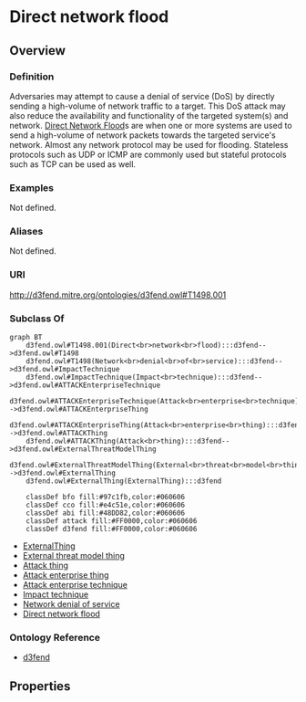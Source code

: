 # Direct network flood

## Overview

### Definition
Adversaries may attempt to cause a denial of service (DoS) by directly sending a high-volume of network traffic to a target. This DoS attack may also reduce the availability and functionality of the targeted system(s) and network. [Direct Network Flood](https://attack.mitre.org/techniques/T1498/001)s are when one or more systems are used to send a high-volume of network packets towards the targeted service's network. Almost any network protocol may be used for flooding. Stateless protocols such as UDP or ICMP are commonly used but stateful protocols such as TCP can be used as well.

### Examples
Not defined.

### Aliases
Not defined.

### URI
http://d3fend.mitre.org/ontologies/d3fend.owl#T1498.001

### Subclass Of
```mermaid
graph BT
    d3fend.owl#T1498.001(Direct<br>network<br>flood):::d3fend-->d3fend.owl#T1498
    d3fend.owl#T1498(Network<br>denial<br>of<br>service):::d3fend-->d3fend.owl#ImpactTechnique
    d3fend.owl#ImpactTechnique(Impact<br>technique):::d3fend-->d3fend.owl#ATTACKEnterpriseTechnique
    d3fend.owl#ATTACKEnterpriseTechnique(Attack<br>enterprise<br>technique):::d3fend-->d3fend.owl#ATTACKEnterpriseThing
    d3fend.owl#ATTACKEnterpriseThing(Attack<br>enterprise<br>thing):::d3fend-->d3fend.owl#ATTACKThing
    d3fend.owl#ATTACKThing(Attack<br>thing):::d3fend-->d3fend.owl#ExternalThreatModelThing
    d3fend.owl#ExternalThreatModelThing(External<br>threat<br>model<br>thing):::d3fend-->d3fend.owl#ExternalThing
    d3fend.owl#ExternalThing(ExternalThing):::d3fend
    
    classDef bfo fill:#97c1fb,color:#060606
    classDef cco fill:#e4c51e,color:#060606
    classDef abi fill:#48DD82,color:#060606
    classDef attack fill:#FF0000,color:#060606
    classDef d3fend fill:#FF0000,color:#060606
```

- [ExternalThing](/docs/ontology/reference/model/ExternalThing/ExternalThing.md)
- [External threat model thing](/docs/ontology/reference/model/ExternalThing/External%20threat%20model%20thing/External%20threat%20model%20thing.md)
- [Attack thing](/docs/ontology/reference/model/ExternalThing/External%20threat%20model%20thing/Attack%20thing/Attack%20thing.md)
- [Attack enterprise thing](/docs/ontology/reference/model/ExternalThing/External%20threat%20model%20thing/Attack%20thing/Attack%20enterprise%20thing/Attack%20enterprise%20thing.md)
- [Attack enterprise technique](/docs/ontology/reference/model/ExternalThing/External%20threat%20model%20thing/Attack%20thing/Attack%20enterprise%20thing/Attack%20enterprise%20technique/Attack%20enterprise%20technique.md)
- [Impact technique](/docs/ontology/reference/model/ExternalThing/External%20threat%20model%20thing/Attack%20thing/Attack%20enterprise%20thing/Attack%20enterprise%20technique/Impact%20technique/Impact%20technique.md)
- [Network denial of service](/docs/ontology/reference/model/ExternalThing/External%20threat%20model%20thing/Attack%20thing/Attack%20enterprise%20thing/Attack%20enterprise%20technique/Impact%20technique/Network%20denial%20of%20service/Network%20denial%20of%20service.md)
- [Direct network flood](/docs/ontology/reference/model/ExternalThing/External%20threat%20model%20thing/Attack%20thing/Attack%20enterprise%20thing/Attack%20enterprise%20technique/Impact%20technique/Network%20denial%20of%20service/Direct%20network%20flood/Direct%20network%20flood.md)


### Ontology Reference
- [d3fend](http://d3fend.mitre.org/ontologies/d3fend.owl#)

## Properties
